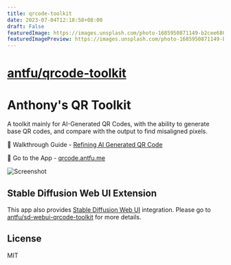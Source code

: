 ```yaml
---
title: qrcode-toolkit
date: 2023-07-04T12:18:58+08:00
draft: False
featuredImage: https://images.unsplash.com/photo-1685950871149-b2cee6808f27?ixid=M3w0NjAwMjJ8MHwxfHJhbmRvbXx8fHx8fHx8fDE2ODg0NDQyMzh8&ixlib=rb-4.0.3
featuredImagePreview: https://images.unsplash.com/photo-1685950871149-b2cee6808f27?ixid=M3w0NjAwMjJ8MHwxfHJhbmRvbXx8fHx8fHx8fDE2ODg0NDQyMzh8&ixlib=rb-4.0.3
---
```


# [antfu/qrcode-toolkit](https://github.com/antfu/qrcode-toolkit)

# Anthony's QR Toolkit

A toolkit mainly for AI-Generated QR Codes, with the ability to generate base QR codes, and compare with the output to find misaligned pixels.

👋 Walkthrough Guide - [Refining AI Generated QR Code](https://antfu.me/posts/ai-qrcode-refine)

📸 Go to the App - [qrcode.antfu.me](https://qrcode.antfu.me)

<img alt="Screenshot" src="https://antfu.me/images/ai-qrcode-refine-compare-2.png">

## Stable Diffusion Web UI Extension

This app also provides [Stable Diffusion Web UI](https://github.com/AUTOMATIC1111/stable-diffusion-webui) integration. Please go to [antfu/sd-webui-qrcode-toolkit](https://github.com/antfu/sd-webui-qrcode-toolkit) for more details.

## License

MIT
